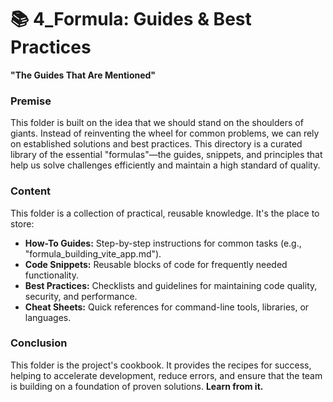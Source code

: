 # 📚 4_Formula: Guides & Best Practices

**"The Guides That Are Mentioned"**

### Premise
This folder is built on the idea that we should stand on the shoulders of giants. Instead of reinventing the wheel for common problems, we can rely on established solutions and best practices. This directory is a curated library of the essential "formulas"—the guides, snippets, and principles that help us solve challenges efficiently and maintain a high standard of quality.

### Content
This folder is a collection of practical, reusable knowledge. It's the place to store:
- **How-To Guides:** Step-by-step instructions for common tasks (e.g., "formula_building_vite_app.md").
- **Code Snippets:** Reusable blocks of code for frequently needed functionality.
- **Best Practices:** Checklists and guidelines for maintaining code quality, security, and performance.
- **Cheat Sheets:** Quick references for command-line tools, libraries, or languages.

### Conclusion
This folder is the project's cookbook. It provides the recipes for success, helping to accelerate development, reduce errors, and ensure that the team is building on a foundation of proven solutions. **Learn from it.**